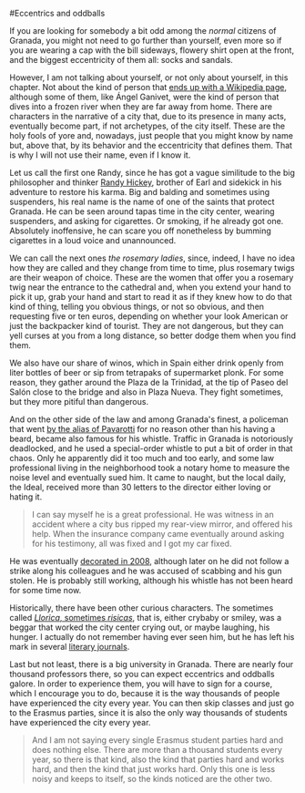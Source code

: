 #Eccentrics and oddballs

If you are looking for somebody a bit odd among the *normal* citizens of Granada, you might not need to go further than yourself, even more so if you are wearing a cap with the bill sideways, flowery shirt open at the front, and the biggest eccentricity of them all: socks and sandals.

However, I am not talking about yourself, or not only about yourself, in this chapter. Not about the kind of person that [ends up with a Wikipedia page](https://es.wikipedia.org/wiki/Anexo:Personajes_destacados_de_Granada), although some of them, like Ángel Ganivet, were the kind of person that dives into a frozen river when they are far away from home. There are characters in the narrative of a city that, due to its presence in many acts, eventually become part, if not archetypes, of the city itself. These are the holy fools of yore and, nowadays, just people that you might know by name but, above that, by its behavior and the eccentricity that defines them. That is why I will not use their name, even if I know it.

Let us call the first one Randy, since he has got a vague similitude to the big philosopher and thinker [Randy Hickey](http://www.imdb.com/character/ch0017463/quotes), brother of Earl and sidekick in his adventure to restore his karma. Big and balding and sometimes using suspenders, his real name is the name of one of the saints that protect Granada. He can be seen around tapas time in the city center, wearing suspenders, and asking for cigarettes. Or smoking, if he already got one. Absolutely inoffensive, he can scare you off nonetheless by bumming cigarettes in a loud voice and unannounced.

We can call the next ones *the rosemary ladies*, since, indeed, I have no idea how they are called and they change from time to time, plus rosemary twigs are their weapon of choice. These are the women that offer you a rosemary twig near the entrance to the cathedral and, when you extend your hand to pick it up, grab your hand and start to read it as if they knew how to do that kind of thing, telling you obvious things, or not so obvious, and then requesting five or ten euros, depending on whether your look American or just the backpacker kind of tourist. They are not dangerous, but they can yell curses at you from a long distance, so better dodge them when you find them.

We also have our share of winos, which in Spain either drink openly from liter bottles of beer or sip from tetrapaks of supermarket plonk. For some reason, they gather around the Plaza de la Trinidad, at the tip of Paseo del Salón close to the bridge and also in Plaza Nueva. They fight sometimes, but they more pitiful than dangerous.

And on the other side of the law and among Granada's finest, a policeman that went [by the alias of Pavarotti](http://www.ideal.es/granada/20130206/local/granada/anecdotas-pitadas-pavarotti-201302061347.html) for no reason other than his having a beard, became also famous for his whistle. Traffic in Granada is notoriously deadlocked, and he used a special-order whistle to put a bit of order in that chaos. Only he apparently did it too much and too early, and some law professional living in the neighborhood took a notary home to measure the noise level and eventually sued him. It came to naught, but the local daily, the Ideal, received more than 30 letters to the director either loving or hating it.

>I can say myself he is a great professional. He was witness in an accident where a city bus ripped my rear-view mirror, and offered his help. When the insurance company came eventually around asking for his testimony, all was fixed and I got my car fixed. 

He was eventually [decorated in 2008](http://www.20minutos.es/noticia/339353/0/granada/condecora/pavarotti/), although later on he did not follow a strike along his colleagues and he was accused of scabbing and his gun stolen. He is probably still working, although his whistle has not been heard for some time now.

Historically, there have been other curious characters. The sometimes called [*Llorica*, sometimes *risicas*](http://purpuranevada.blogspot.com.es/2014/03/tengo-hambre-mucha-hambre_5.html), that is, either crybaby or smiley, was a beggar that worked the city center crying out, or maybe laughing, his hunger. I actually do not remember having ever seen him, but he has left his mark in several [literary journals](http://olvidos.es/pages/olvidos_de_granada_6).

Last but not least, there is a big university in Granada. There are nearly four thousand professors there, so you can expect eccentrics and oddballs galore. In order to experience them, you will have to sign for a course, which I encourage you to do, because it is the way thousands of people have experienced the city every year. You can then skip classes and just go to the Erasmus parties, since it is also the only way thousands of students have experienced the city every year.

>And I am not saying every single Erasmus student parties hard and does nothing else. There are more than a thousand students every year, so there is that kind, also the kind that parties hard and works hard, and then the kind that just works hard. Only this one is less noisy and keeps to itself, so the kinds noticed are the other two. 

